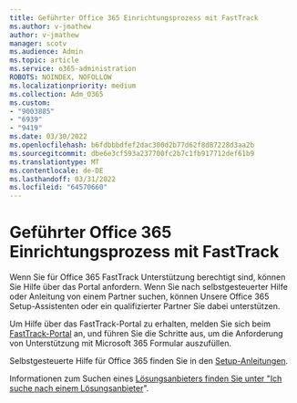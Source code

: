 ```yaml
---
title: Geführter Office 365 Einrichtungsprozess mit FastTrack
ms.author: v-jmathew
author: v-jmathew
manager: scotv
ms.audience: Admin
ms.topic: article
ms.service: o365-administration
ROBOTS: NOINDEX, NOFOLLOW
ms.localizationpriority: medium
ms.collection: Adm_O365
ms.custom:
- "9003885"
- "6939"
- "9419"
ms.date: 03/30/2022
ms.openlocfilehash: b6fdbbbdfef2dac300d2b77d62f8d87228d3aa2b
ms.sourcegitcommit: dbe6e3cf593a237700fc2b7c1fb917712def61b9
ms.translationtype: MT
ms.contentlocale: de-DE
ms.lasthandoff: 03/31/2022
ms.locfileid: "64570660"
---
```

# <a name="guided-office-365-setup-process-with-fasttrack"></a>Geführter Office 365 Einrichtungsprozess mit FastTrack

Wenn Sie für Office 365 FastTrack Unterstützung berechtigt sind, können Sie Hilfe über das Portal anfordern. Wenn Sie nach selbstgesteuerter Hilfe oder Anleitung von einem Partner suchen, können Unsere Office 365 Setup-Assistenten oder ein qualifizierter Partner Sie dabei unterstützen.

Um Hilfe über das FastTrack-Portal zu erhalten, melden Sie sich beim [FastTrack-Portal](https://fasttrack.microsoft.com/) an, und führen Sie die Schritte aus, um die Anforderung von Unterstützung mit Microsoft 365 Formular auszufüllen.

Selbstgesteuerte Hilfe für Office 365 finden Sie in den [Setup-Anleitungen](https://go.microsoft.com/fwlink/?linkid=2125827).

Informationen zum Suchen eines [Lösungsanbieters finden Sie unter "Ich suche nach einem Lösungsanbieter](https://go.microsoft.com/fwlink/?linkid=2125918)".
